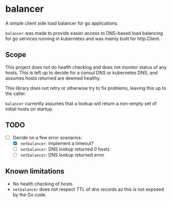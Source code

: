 # balancer

A simple client side load balancer for go applications.

`balancer` was made to provide easier access to DNS-based load balancing for go services running in kubernetes and was mainly built for http.Client.

## Scope

This project does not do health checking and does not monitor status of any hosts.
This is left up to decide for a consul DNS or kubernetes DNS, and assumes hosts returned are deemed healthy.

This library does not retry or otherwise try to fix problems, leaving this up to the caller.

`balancer` currently assumes that a lookup will return a non-empty set of initial hosts on startup.

## TODO

- [ ] Decide on a few error scenarios:
  - [X] `netbalancer`: implement a timeout?
  - [ ] `netbalancer`: DNS lookup returned 0 hosts
  - [ ] `netbalancer`: DNS lookup returned error

## Known limitations

- No health checking of hosts.
- `netbalancer` does not respect TTL of dns records as this is not exposed by the Go code.
